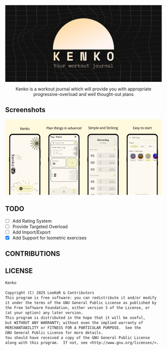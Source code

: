 <div align="center">

<img width="" src="metadata/en-US/images/featureGraphic.png" alt="Kenko" align="center">

Kenko is a workout journal which will provide you with appropriate progressive-overload and well
thought-out plans

</div>

<div align="left">

## Screenshots

<img src="metadata/en-US/images/phoneScreenshots/1.png" width="25%" /><img src="metadata/en-US/images/phoneScreenshots/2.png" width="25%" /><img src="metadata/en-US/images/phoneScreenshots/3.png" width="25%" /><img src="metadata/en-US/images/phoneScreenshots/4.png" width="25%" />

## TODO

- [ ] Add Rating System
- [ ] Provide Targeted Overload
- [ ] Add Import/Export
- [x] Add Support for Isometric exercises

## CONTRIBUTIONS

## LICENSE

```
Kenko

Copyright (C) 2025 LooKeR & Contributors
This program is free software: you can redistribute it and/or modify
it under the terms of the GNU General Public License as published by
the Free Software Foundation, either version 3 of the License, or
(at your option) any later version.
This program is distributed in the hope that it will be useful,
but WITHOUT ANY WARRANTY; without even the implied warranty of
MERCHANTABILITY or FITNESS FOR A PARTICULAR PURPOSE.  See the
GNU General Public License for more details.
You should have received a copy of the GNU General Public License
along with this program.  If not, see <http://www.gnu.org/licenses/>.
```

</div>
